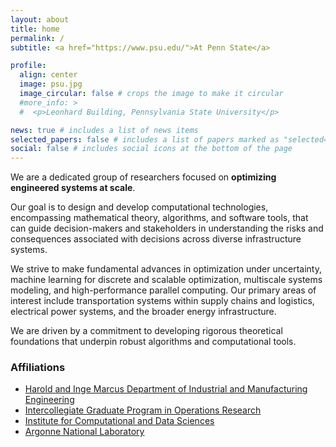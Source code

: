 ```yaml
---
layout: about
title: home
permalink: /
subtitle: <a href="https://www.psu.edu/">At Penn State</a>

profile:
  align: center
  image: psu.jpg
  image_circular: false # crops the image to make it circular
  #more_info: >
  #  <p>Leonhard Building, Pennsylvania State University</p>

news: true # includes a list of news items
selected_papers: false # includes a list of papers marked as "selected={true}"
social: false # includes social icons at the bottom of the page
---
```


We are a dedicated group of researchers focused on **optimizing engineered systems at scale**.

Our goal is to design and develop computational technologies, encompassing mathematical theory, algorithms, and software tools, that can guide decision-makers and stakeholders in understanding the risks and consequences associated with decisions across diverse infrastructure systems.

We strive to make fundamental advances in optimization under uncertainty, machine learning for discrete and scalable optimization, multiscale systems modeling, and high-performance parallel computing. Our primary areas of interest include transportation systems within supply chains and logistics, electrical power systems, and the broader energy infrastructure.

We are driven by a commitment to developing rigorous theoretical foundations that underpin robust algorithms and computational tools.

### Affiliations

- [Harold and Inge Marcus Department of Industrial and Manufacturing Engineering](https://www.ime.psu.edu/)
- [Intercollegiate Graduate Program in Operations Research](https://www.or.psu.edu/)
- [Institute for Computational and Data Sciences](https://www.icds.psu.edu/)
- [Argonne National Laboratory](https://www.anl.gov/mcs)
